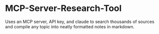 # MCP-Server-Research-Tool
Uses an MCP server, API key, and claude to search thousands of sources and compile any topic into neatly formatted notes in markdown.
